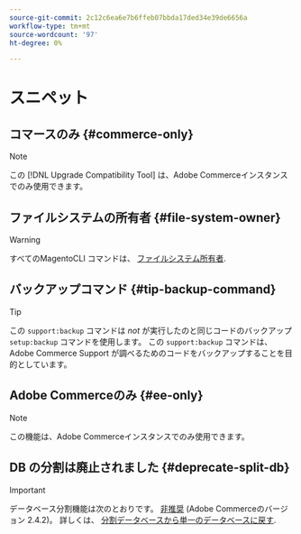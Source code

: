 ```yaml
---
source-git-commit: 2c12c6ea6e7b6ffeb07bbda17ded34e39de6656a
workflow-type: tm+mt
source-wordcount: '97'
ht-degree: 0%

---
```

# スニペット

## コマースのみ {#commerce-only}

>[!NOTE]
>
>この [!DNL Upgrade Compatibility Tool] は、Adobe Commerceインスタンスでのみ使用できます。

<!-- Configuration guide snippets -->

## ファイルシステムの所有者 {#file-system-owner}

>[!WARNING]
>
>すべてのMagentoCLI コマンドは、 [ファイルシステム所有者](/help/configuration/cli/config-cli.md#prerequisites).

## バックアップコマンド {#tip-backup-command}

>[!TIP]
>
>この `support:backup` コマンドは _not_ が実行したのと同じコードのバックアップ `setup:backup` コマンドを使用します。 この `support:backup` コマンドは、Adobe Commerce Support が調べるためのコードをバックアップすることを目的としています。

## Adobe Commerceのみ {#ee-only}

>[!NOTE]
>
>この機能は、Adobe Commerceインスタンスでのみ使用できます。

## DB の分割は廃止されました {#deprecate-split-db}

>[!IMPORTANT]
>
>データベース分割機能は次のとおりです。 [非推奨](https://community.magento.com/t5/Magento-DevBlog/Deprecation-of-Split-Database-in-Magento-Commerce/ba-p/465187?_ga=2.128934671.2024864496.1657558157-1596100530.1657558157) (Adobe Commerceのバージョン 2.4.2)。 詳しくは、 [分割データベースから単一のデータベースに戻す](/help/configuration/storage/revert-split-database.md).

<!-- End of Configuration guide snippets -->
